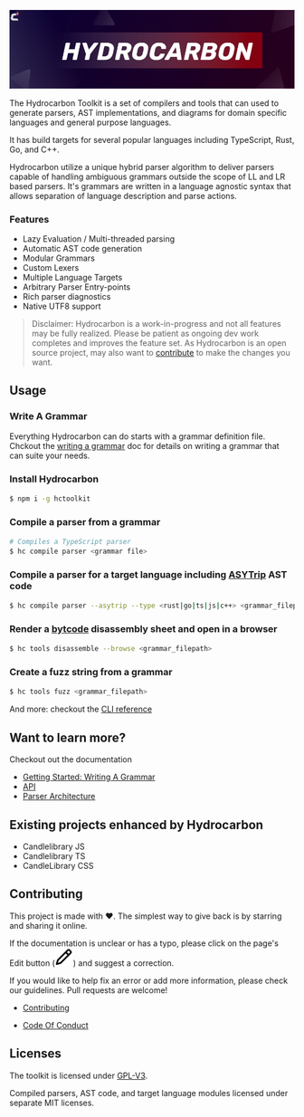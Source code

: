 ![Hydrocarbon](./site/resources/img/test.webp)


The Hydrocarbon Toolkit is a set of compilers and tools that can 
used to generate parsers, AST implementations, and diagrams for domain
specific languages and general purpose languages. 

It has build targets for several popular languages including TypeScript, Rust, 
Go, and C++. 

Hydrocarbon utilize a unique hybrid parser algorithm to deliver
parsers capable of handling ambiguous grammars outside the 
scope of LL and LR based parsers. It's grammars are written in a language agnostic
syntax that allows separation of language description and parse actions.

### Features
- Lazy Evaluation / Multi-threaded parsing
- Automatic AST code generation
- Modular Grammars
- Custom Lexers 
- Multiple Language Targets
- Arbitrary Parser Entry-points
- Rich parser diagnostics
- Native UTF8 support

> Disclaimer: Hydrocarbon is a work-in-progress and not all features may be fully realized. Please be patient as ongoing dev
> work completes and improves the feature set. As Hydrocarbon is an open source project, may also want to [contribute](./CONTRIBUTING.md)
> to make the changes you want.

## Usage

### Write A Grammar

Everything Hydrocarbon can do starts with a grammar definition file. Chckout the [writing a grammar](./site/tutorial.creating_a_grammar.index.md) doc for details on writing a grammar that can suite your needs. 

### Install Hydrocarbon

```bash
$ npm i -g hctoolkit
```

### Compile a parser from a grammar

```bash
# Compiles a TypeScript parser
$ hc compile parser <grammar file>
```

### Compile a parser for a target language including [ASYTrip](./site/api.asytrip.index.md) AST code

```bash
$ hc compile parser --asytrip --type <rust|go|ts|js|c++> <grammar_filepath>
```

### Render a [bytcode](./site/architecture.bytecode.index.md) disassembly sheet and open in a browser

```bash
$ hc tools disassemble --browse <grammar_filepath>
```

### Create a fuzz string from a grammar

```bash
$ hc tools fuzz <grammar_filepath>
```

And more: checkout the [CLI reference](./packages/core/hc_root/README.md)

## Want to learn more?

Checkout out the documentation

- [Getting Started: Writing A Grammar](./site/tutorial.creating_a_grammar.index.md)
- [API](./site/api.index.md)
- [Parser Architecture](./site/architecture.index.md)


## Existing projects enhanced by Hydrocarbon

- Candlelibrary JS
- Candlelibrary TS
- CandleLibrary CSS

## Contributing

This project is made with ❤️. The simplest way to give back is by starring and sharing it online.

If the documentation is unclear or has a typo, please click on the page's Edit button (![pencil icon](./site/resources/img/github_pencil.svg)) and suggest a correction.

If you would like to help fix an error or add more information, please check our guidelines. Pull requests are welcome!

- [Contributing](./CONTRIBUTING.md)

- [Code Of Conduct](./CODE_OF_CONDUCT.md)

## Licenses

The toolkit is licensed under [GPL-V3](LICENSE.md).

Compiled parsers, AST code, and target language modules licensed under separate MIT licenses.
